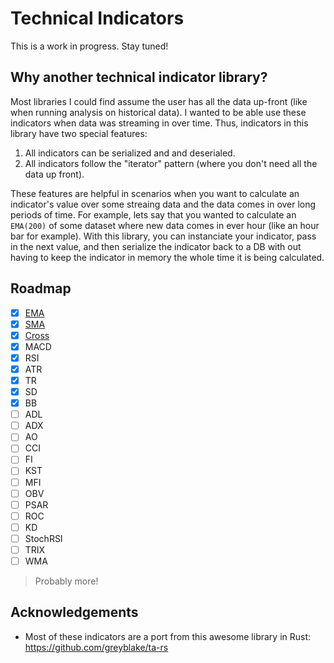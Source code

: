 # Technical Indicators

This is a work in progress. Stay tuned!

## Why another technical indicator library?

Most libraries I could find assume the user has all the data up-front (like when running analysis on historical data). I wanted to be able use these indicators when data was streaming in over time. Thus, indicators in this library have two special features:

1. All indicators can be serialized and and deserialed.
2. All indicators follow the "iterator" pattern (where you don't need all the data up front).

These features are helpful in scenarios when you want to calculate an indicator's value over some streaing data and the data comes in over long periods of time. For example, lets say that you wanted to calculate an `EMA(200)` of some dataset where new data comes in ever hour (like an hour bar for example). With this library, you can instanciate your indicator, pass in the next value, and then serialize the indicator back to a DB with out having to keep the indicator in memory the whole time it is being calculated.

## Roadmap

- [x] [EMA](https://www.investopedia.com/terms/e/ema.asp)
- [x] [SMA](https://www.investopedia.com/terms/s/sma.asp)
- [x] [Cross](https://www.investopedia.com/terms/c/crossover.asp)
- [x] MACD
- [x] RSI
- [x] ATR
- [x] TR
- [x] SD
- [x] BB
- [ ] ADL
- [ ] ADX
- [ ] AO
- [ ] CCI
- [ ] FI
- [ ] KST
- [ ] MFI
- [ ] OBV
- [ ] PSAR
- [ ] ROC
- [ ] KD
- [ ] StochRSI
- [ ] TRIX
- [ ] WMA

> Probably more!

## Acknowledgements

- Most of these indicators are a port from this awesome library in Rust: https://github.com/greyblake/ta-rs
